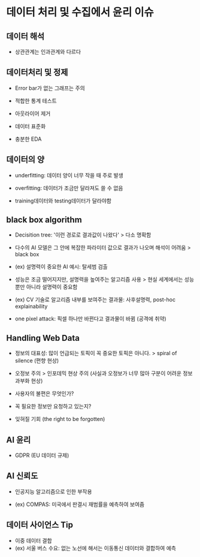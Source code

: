 #  데이터 처리 및 수집에서 윤리 이슈

## 데이터 해석

- 상관관계는 인과관계와 다르다

## 데이터처리 및 정제

- Error bar가 없는 그래프는 주의 

- 적합한 통계 테스트

- 아웃라이어 제거

- 데이터 표준화

- 충분한 EDA 

## 데이터의 양

- underfitting: 데이터 양이 너무 작을 때 주로 발생

- overfitting: 데이터가 조금만 달라져도 쓸 수 없음

- training데이터와 testing데이터가 달라야함

## black box algorithm

- Decisition tree: '이런 경로로 결과값이 나왔다' > 다소 명확함
  
- 다수의 AI 모델은 그 안에 복잡한 파라미터 값으로 결과가 나오며 해석이 어려움 > black box

- (ex) 설명력이 중요한 AI 예시: 탈세범 검출
 
- 성능은 조금 떨어지지만, 설명력을 높여주는 알고리즘 사용 > 현실 세계에서는 성능 뿐만 아니라 설명력이 중요함

- (ex) CV 기술로 알고리즘 내부를 보여주는 결과물: 사후설명력, post-hoc explainability

- one pixel attack: 픽셀 하나만 바뀐다고 결과물이 바뀜 (공격에 취약)

## Handling Web Data

- 정보의 대표성: 많이 언급되는 토픽이 꼭 중요한 토픽은 아니다. > spiral of silence (편향 현상)

- 오정보 주의 > 인포데믹 현상 주의 (사실과 오정보가 너무 많아 구분이 어려운 정보 과부화 현상)

- 사용자의 불편은 무엇인가? 

- 꼭 필요한 정보만 요청하고 있는지? 

- 잊혀질 기회 (the right to be forgotten)

## AI 윤리

- GDPR (EU 데이터 규제)

## AI 신뢰도

- 인공지능 알고리즘으로 인한 부작용

- (ex) COMPAS: 미국에서 판결시 재범률을 예측하여 보여줌

## 데이터 사이언스 Tip

- 이중 데이터 결합
- (ex) 서울 버스 수요: 없는 노선에 해서는 이동통신 데이터와 결합하여 예측
